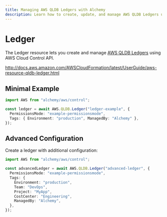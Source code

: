 ```yaml
---
title: Managing AWS QLDB Ledgers with Alchemy
description: Learn how to create, update, and manage AWS QLDB Ledgers using Alchemy Cloud Control.
---
```


# Ledger

The Ledger resource lets you create and manage [AWS QLDB Ledgers](https://docs.aws.amazon.com/qldb/latest/userguide/) using AWS Cloud Control API.

http://docs.aws.amazon.com/AWSCloudFormation/latest/UserGuide/aws-resource-qldb-ledger.html

## Minimal Example

```ts
import AWS from "alchemy/aws/control";

const ledger = await AWS.QLDB.Ledger("ledger-example", {
  PermissionsMode: "example-permissionsmode",
  Tags: { Environment: "production", ManagedBy: "Alchemy" },
});
```

## Advanced Configuration

Create a ledger with additional configuration:

```ts
import AWS from "alchemy/aws/control";

const advancedLedger = await AWS.QLDB.Ledger("advanced-ledger", {
  PermissionsMode: "example-permissionsmode",
  Tags: {
    Environment: "production",
    Team: "DevOps",
    Project: "MyApp",
    CostCenter: "Engineering",
    ManagedBy: "Alchemy",
  },
});
```

